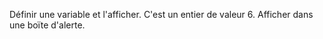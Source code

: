 <!-- Exercice 1 -->
Définir une variable et l'afficher.
C'est un entier de valeur 6.
Afficher dans une boïte d'alerte.